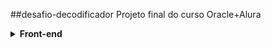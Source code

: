 ##desafio-decodificador
Projeto final do curso Oracle+Alura

<details>
  <summary><b>Front-end</b></summary>

  ## 🔨 Funcionalidades do projeto

Projeto para criptografar e descriptografar textos

## 🛠️ Link para abrir e rodar o projeto

**Apresente as instruções necessárias para abrir e executar o projeto**

